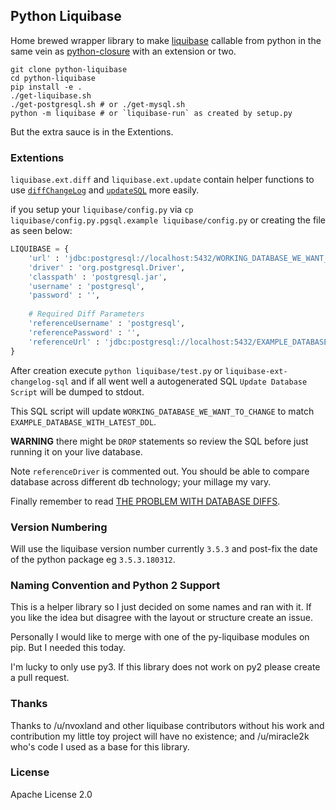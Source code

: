 ## Python Liquibase

Home brewed wrapper library to make [liquibase](https://www.liquibase.org/) callable from python in the same vein as [python-closure](https://github.com/miracle2k/python-closure) with an extension or two.

```
git clone python-liquibase
cd python-liquibase
pip install -e .
./get-liquibase.sh
./get-postgresql.sh # or ./get-mysql.sh
python -m liquibase # or `liquibase-run` as created by setup.py
```

But the extra sauce is in the Extentions.

### Extentions

`liquibase.ext.diff` and `liquibase.ext.update` contain helper functions to use [`diffChangeLog`](http://www.liquibase.org/documentation/diff.html) and [`updateSQL`](http://www.liquibase.org/documentation/command_line.html#database-update-commands) more easily.

if you setup your `liquibase/config.py` via `cp liquibase/config.py.pgsql.example liquibase/config.py` or creating the file as seen below:

```py
LIQUIBASE = {
	'url' : 'jdbc:postgresql://localhost:5432/WORKING_DATABASE_WE_WANT_TO_CHANGE',
	'driver' : 'org.postgresql.Driver',
	'classpath' : 'postgresql.jar',
	'username' : 'postgresql',
	'password' : '',
	
	# Required Diff Parameters
	'referenceUsername' : 'postgresql',
	'referencePassword' : '',
	'referenceUrl' : 'jdbc:postgresql://localhost:5432/EXAMPLE_DATABASE_WITH_LATEST_DDL',
}
```

After creation execute `python liquibase/test.py` or `liquibase-ext-changelog-sql` and if all went well a autogenerated SQL `Update Database Script` will be dumped to stdout. 

This SQL script will update `WORKING_DATABASE_WE_WANT_TO_CHANGE` to match `EXAMPLE_DATABASE_WITH_LATEST_DDL`. 

**WARNING** there might be `DROP` statements so review the SQL before just running it on your live database.

Note `referenceDriver` is commented out. You should be able to compare database across different db technology; your millage my vary.

Finally remember to read [THE PROBLEM WITH DATABASE DIFFS](http://www.liquibase.org/2007/06/the-problem-with-database-diffs.html).

### Version Numbering 

Will use the liquibase version number currently `3.5.3` and post-fix the date of the python package eg `3.5.3.180312`.

### Naming Convention and Python 2 Support

This is a helper library so I just decided on some names and ran with it. If you like the idea but disagree with the layout or structure create an issue.

Personally I would like to merge with one of the py-liquibase modules on pip. But I needed this today.

I'm lucky to only use py3. If this library does not work on py2 please create a pull request.

### Thanks

Thanks to /u/nvoxland and other liquibase contributors without his work and contribution my little toy project will have no existence;
and /u/miracle2k who's code I used as a base for this library.

### License

Apache License 2.0